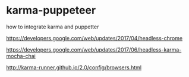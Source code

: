 # karma-puppeteer
how to integrate karma and puppetter

https://developers.google.com/web/updates/2017/04/headless-chrome

https://developers.google.com/web/updates/2017/06/headless-karma-mocha-chai

http://karma-runner.github.io/2.0/config/browsers.html
